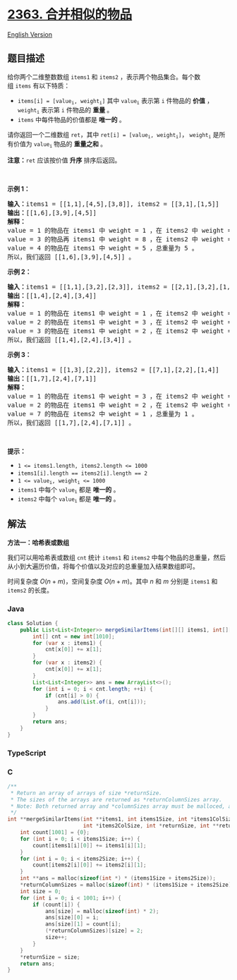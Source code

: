 # [2363. 合并相似的物品](https://leetcode.cn/problems/merge-similar-items)

[English Version](/solution/2300-2399/2363.Merge%20Similar%20Items/README_EN.md)

## 题目描述

<!-- 这里写题目描述 -->

<p>给你两个二维整数数组&nbsp;<code>items1</code> 和&nbsp;<code>items2</code>&nbsp;，表示两个物品集合。每个数组&nbsp;<code>items</code>&nbsp;有以下特质：</p>

<ul>
	<li><code>items[i] = [value<sub>i</sub>, weight<sub>i</sub>]</code> 其中&nbsp;<code>value<sub>i</sub></code>&nbsp;表示第&nbsp;<code>i</code>&nbsp;件物品的&nbsp;<strong>价值</strong>&nbsp;，<code>weight<sub>i</sub></code>&nbsp;表示第 <code>i</code>&nbsp;件物品的 <strong>重量</strong>&nbsp;。</li>
	<li><code>items</code>&nbsp;中每件物品的价值都是 <strong>唯一的</strong>&nbsp;。</li>
</ul>

<p>请你返回一个二维数组&nbsp;<code>ret</code>，其中&nbsp;<code>ret[i] = [value<sub>i</sub>, weight<sub>i</sub>]</code>，&nbsp;<code>weight<sub>i</sub></code>&nbsp;是所有价值为&nbsp;<code>value<sub>i</sub></code><sub>&nbsp;</sub>物品的&nbsp;<strong>重量之和</strong>&nbsp;。</p>

<p><strong>注意：</strong><code>ret</code>&nbsp;应该按价值 <strong>升序</strong>&nbsp;排序后返回。</p>

<p>&nbsp;</p>

<p><strong>示例 1：</strong></p>

<pre>
<b>输入：</b>items1 = [[1,1],[4,5],[3,8]], items2 = [[3,1],[1,5]]
<b>输出：</b>[[1,6],[3,9],[4,5]]
<b>解释：</b>
value = 1 的物品在 items1 中 weight = 1 ，在 items2 中 weight = 5 ，总重量为 1 + 5 = 6 。
value = 3 的物品再 items1 中 weight = 8 ，在 items2 中 weight = 1 ，总重量为 8 + 1 = 9 。
value = 4 的物品在 items1 中 weight = 5 ，总重量为 5 。
所以，我们返回 [[1,6],[3,9],[4,5]] 。
</pre>

<p><strong>示例 2：</strong></p>

<pre>
<b>输入：</b>items1 = [[1,1],[3,2],[2,3]], items2 = [[2,1],[3,2],[1,3]]
<b>输出：</b>[[1,4],[2,4],[3,4]]
<b>解释：</b>
value = 1 的物品在 items1 中 weight = 1 ，在 items2 中 weight = 3 ，总重量为 1 + 3 = 4 。
value = 2 的物品在 items1 中 weight = 3 ，在 items2 中 weight = 1 ，总重量为 3 + 1 = 4 。
value = 3 的物品在 items1 中 weight = 2 ，在 items2 中 weight = 2 ，总重量为 2 + 2 = 4 。
所以，我们返回 [[1,4],[2,4],[3,4]] 。</pre>

<p><strong>示例 3：</strong></p>

<pre>
<b>输入：</b>items1 = [[1,3],[2,2]], items2 = [[7,1],[2,2],[1,4]]
<b>输出：</b>[[1,7],[2,4],[7,1]]
<strong>解释：
</strong>value = 1 的物品在 items1 中 weight = 3 ，在 items2 中 weight = 4 ，总重量为 3 + 4 = 7 。
value = 2 的物品在 items1 中 weight = 2 ，在 items2 中 weight = 2 ，总重量为 2 + 2 = 4 。
value = 7 的物品在 items2 中 weight = 1 ，总重量为 1 。
所以，我们返回 [[1,7],[2,4],[7,1]] 。
</pre>

<p>&nbsp;</p>

<p><strong>提示：</strong></p>

<ul>
	<li><code>1 &lt;= items1.length, items2.length &lt;= 1000</code></li>
	<li><code>items1[i].length == items2[i].length == 2</code></li>
	<li><code>1 &lt;= value<sub>i</sub>, weight<sub>i</sub> &lt;= 1000</code></li>
	<li><code>items1</code>&nbsp;中每个 <code>value<sub>i</sub></code>&nbsp;都是 <b>唯一的</b>&nbsp;。</li>
	<li><code>items2</code>&nbsp;中每个 <code>value<sub>i</sub></code>&nbsp;都是 <b>唯一的</b>&nbsp;。</li>
</ul>

## 解法

**方法一：哈希表或数组**

我们可以用哈希表或数组 `cnt` 统计 `items1` 和 `items2` 中每个物品的总重量，然后从小到大遍历价值，将每个价值以及对应的总重量加入结果数组即可。

时间复杂度 $O(n + m)$，空间复杂度 $O(n + m)$。其中 $n$ 和 $m$ 分别是 `items1` 和 `items2` 的长度。

### **Java**

```java
class Solution {
    public List<List<Integer>> mergeSimilarItems(int[][] items1, int[][] items2) {
        int[] cnt = new int[1010];
        for (var x : items1) {
            cnt[x[0]] += x[1];
        }
        for (var x : items2) {
            cnt[x[0]] += x[1];
        }
        List<List<Integer>> ans = new ArrayList<>();
        for (int i = 0; i < cnt.length; ++i) {
            if (cnt[i] > 0) {
                ans.add(List.of(i, cnt[i]));
            }
        }
        return ans;
    }
}
```

### **TypeScript**

### **C**

```c
/**
 * Return an array of arrays of size *returnSize.
 * The sizes of the arrays are returned as *returnColumnSizes array.
 * Note: Both returned array and *columnSizes array must be malloced, assume caller calls free().
 */
int **mergeSimilarItems(int **items1, int items1Size, int *items1ColSize, int **items2, int items2Size,
                        int *items2ColSize, int *returnSize, int **returnColumnSizes) {
    int count[1001] = {0};
    for (int i = 0; i < items1Size; i++) {
        count[items1[i][0]] += items1[i][1];
    }
    for (int i = 0; i < items2Size; i++) {
        count[items2[i][0]] += items2[i][1];
    }
    int **ans = malloc(sizeof(int *) * (items1Size + items2Size));
    *returnColumnSizes = malloc(sizeof(int) * (items1Size + items2Size));
    int size = 0;
    for (int i = 0; i < 1001; i++) {
        if (count[i]) {
            ans[size] = malloc(sizeof(int) * 2);
            ans[size][0] = i;
            ans[size][1] = count[i];
            (*returnColumnSizes)[size] = 2;
            size++;
        }
    }
    *returnSize = size;
    return ans;
}
```
